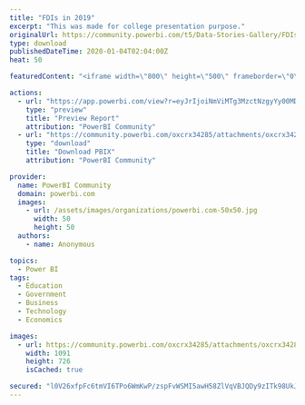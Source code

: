 ```yaml
---
title: "FDIs in 2019"
excerpt: "This was made for college presentation purpose."
originalUrl: https://community.powerbi.com/t5/Data-Stories-Gallery/FDIs-in-2019/m-p/889550
type: download
publishedDateTime: 2020-01-04T02:04:00Z
heat: 50

featuredContent: "<iframe width=\"800\" height=\"500\" frameborder=\"0\" src=\"https://app.powerbi.com/view?r=eyJrIjoiNmViMTg3MzctNzgyYy00MDEwLThiNDUtYzQ5YThhOTVlNmYxIiwidCI6ImU4OGRlOGJjLWRlOWEtNDI2YS05ZGQyLWY0NzJjNGFhNGM4ZSIsImMiOjEwfQ%3D%3D\"></iframe>"

actions:
  - url: "https://app.powerbi.com/view?r=eyJrIjoiNmViMTg3MzctNzgyYy00MDEwLThiNDUtYzQ5YThhOTVlNmYxIiwidCI6ImU4OGRlOGJjLWRlOWEtNDI2YS05ZGQyLWY0NzJjNGFhNGM4ZSIsImMiOjEwfQ%3D%3D"
    type: "preview"
    title: "Preview Report"
    attribution: "PowerBI Community"
  - url: "https://community.powerbi.com/oxcrx34285/attachments/oxcrx34285/DataStoriesGallery/3241/2/INFOGRAPHICS%20-%20for%20presentation.pbix"
    type: "download"
    title: "Download PBIX"
    attribution: "PowerBI Community"

provider:
  name: PowerBI Community
  domain: powerbi.com
  images:
    - url: /assets/images/organizations/powerbi.com-50x50.jpg
      width: 50
      height: 50
  authors:
    - name: Anonymous

topics:
  - Power BI
tags:
  - Education
  - Government
  - Business
  - Technology
  - Economics

images:
  - url: https://community.powerbi.com/oxcrx34285/attachments/oxcrx34285/DataStoriesGallery/3241/1/Advantages_of_FDI.jpg
    width: 1091
    height: 726
    isCached: true

secured: "l0V26xfpFc6tmVI6TPo6WmKwP/zspFvWSMI5awH58ZlVqVBJQDy9zITk98UkJI7a5teMqPTXHIRHVygfvx154GeCEh54lXAsQbQrqyvceHBj79wLHI2VFZBhWRpGzeh2RmghKd+3k5rnGc5hZ7ihDoOQM4x5UYyDnagupe5Y0FyJytwswvOv0Se/UF9ekpfHFaKLOVGl3WK1oO5+UattOwGZ90VeTyEw2nmY6T+SXtN4J788vTrOl1JUW2UrH34oVeb0hKtwCEmBniFlFnx+h/oJzFj1uYgXeIxhXRr7tw+cyi/+DsafE5QaMNo493BcEZlxzbJa6K3V+teptvOXkulehgaJknzmxTDcFYX6kP8z0M4yYsKqU1vKv0YZD/tgcPGH0YUk9T+xLWK8389z3Q==;fK4HBY/dMhW/SHu1FUbwsA=="
---
```


